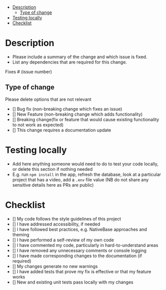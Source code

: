 - [Description](#description)
  - [Type of change](#type-of-change)
- [Testing locally](#testing-locally)
- [Checklist](#checklist)

# Description

- Please include a summary of the change and which issue is fixed.
- List any dependencies that are required for this change.

Fixes # (issue number)

## Type of change

Please delete options that are not relevant

- [] Bug fix (non-breaking change which fixes an issue)
- [] New Feature (non-breaking change which adds functionality)
- [] Breaking change(fix or feature that would cause existing functionality to not work as expected)
- [] This change requires a documentation update

# Testing locally

- Add here anything someone would need to do to test your code locally, or delete this section if nothing needed
- E.g. run `npm install` in the app, refresh the database, look at a particular project that has a video, add a `.env` file value (NB do not share any sensitive details here as PRs are public)

# Checklist

- [] My code follows the style guidelines of this project
- [] I have addressed accessibility, if needed
- [] I have followed best practices, e.g. NativeBase approaches and theming
- [] I have performed a self-review of my own code
- [] I have commented my code, particularly in hard-to-understand areas
- [] I have removed any unnecessary comments or console logging
- [] I have made corresponding changes to the documentation (if required)
- [] My changes generate no new warnings
- [] I have added tests that prove my fix is effective or that my feature works
- [] New and existing unit tests pass locally with my changes
